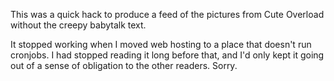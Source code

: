 This was a quick hack to produce a feed of the pictures
from Cute Overload without the creepy babytalk text.

It stopped working when I moved web hosting to a place
that doesn't run cronjobs.  I had stopped reading it
long before that, and I'd only kept it going out of a
sense of obligation to the other readers.  Sorry.
